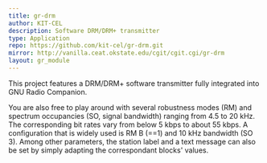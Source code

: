 ```yaml
---
title: gr-drm
author: KIT-CEL
description: Software DRM/DRM+ transmitter
type: Application
repo: https://github.com/kit-cel/gr-drm.git
mirror: http://vanilla.ceat.okstate.edu/cgit/cgit.cgi/gr-drm
layout: gr_module
---
```


This project features a DRM/DRM+ software transmitter fully integrated into GNU Radio Companion.

You are also free to play around with several robustness modes (RM) and spectrum occupancies (SO, signal bandwidth) ranging from 4.5 to 20 kHz. The corresponding bit rates vary from below 5 kbps to about 55 kbps. A configuration that is widely used is RM B (==1) and 10 kHz bandwidth (SO 3). Among other parameters, the station label and a text message can also be set by simply adapting the correspondant blocks' values.
